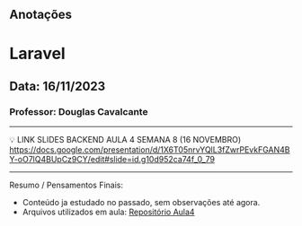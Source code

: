 ## Anotações

# Laravel

## Data: 16/11/2023

### Professor: Douglas Cavalcante

---

💡 LINK SLIDES BACKEND AULA 4 SEMANA 8 (16 NOVEMBRO)
https://docs.google.com/presentation/d/1X6T05nrvYQlL3fZwrPEvkFGAN4BY-oO7lQ4BUpCz9CY/edit#slide=id.g10d952ca74f_0_79

---

Resumo / Pensamentos Finais:

- Conteúdo ja estudado no passado, sem observações até agora.
- Arquivos utilizados em aula: [Repositório Aula4]()

